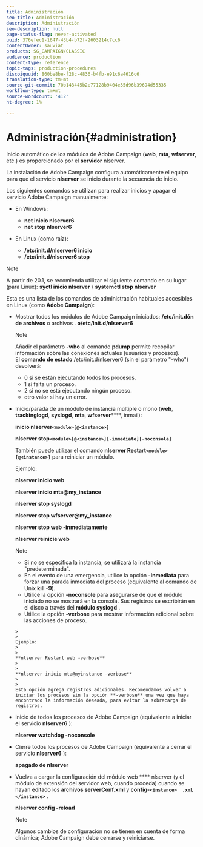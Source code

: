 ```yaml
---
title: Administración
seo-title: Administración
description: Administración
seo-description: null
page-status-flag: never-activated
uuid: 376efec1-1647-43b4-b72f-2603214c7cc6
contentOwner: sauviat
products: SG_CAMPAIGN/CLASSIC
audience: production
content-type: reference
topic-tags: production-procedures
discoiquuid: 860be8be-f28c-4836-b4fb-e91c6a4616c6
translation-type: tm+mt
source-git-commit: 70b143445b2e77128b9404e35d96b39694d55335
workflow-type: tm+mt
source-wordcount: '412'
ht-degree: 1%

---
```



# Administración{#administration}

Inicio automático de los módulos de Adobe Campaign (**web**, **mta**, **wfserver**, etc.) es proporcionado por el **servidor** nlserver.

La instalación de Adobe Campaign configura automáticamente el equipo para que el servicio **nlserver** se inicio durante la secuencia de inicio.

Los siguientes comandos se utilizan para realizar inicios y apagar el servicio Adobe Campaign manualmente:

* En Windows:

   * **net inicio nlserver6**
   * **net stop nlserver6**

* En Linux (como raíz):

   * **/etc/init.d/nlserver6 inicio**
   * **/etc/init.d/nlserver6 stop**

>[!NOTE]
>
>A partir de 20.1, se recomienda utilizar el siguiente comando en su lugar (para Linux): **syctl inicio nlserver** / **systemctl stop nlserver**

Esta es una lista de los comandos de administración habituales accesibles en Linux (como **Adobe Campaign**):

* Mostrar todos los módulos de Adobe Campaign iniciados: **/etc/init.dón de archivos** o archivos . **o/etc/init.d/nlserver6**

   >[!NOTE]
   >
   >Añadir el parámetro **-who** al comando **pdump** permite recopilar información sobre las conexiones actuales (usuarios y procesos).\
   >El **comando de estado** /etc/init.d/nlserver6 (sin el parámetro &quot;-who&quot;) devolverá:
   >
   >    * 0 si se están ejecutando todos los procesos.
   >    * 1 si falta un proceso.
   >    * 2 si no se está ejecutando ningún proceso.
   >    * otro valor si hay un error.


* Inicio/parada de un módulo de instancia múltiple o mono (**web**, **trackinglogd**, **syslogd**, **mta**, **wfserver******, inmail):

   **inicio nlserver`<module>[@<instance>]`**

   **nlserver stop`<module>[@<instance>][-immediate][-noconsole]`**

   También puede utilizar el comando **nlserver Restart`<module>[@<instance>]`** para reiniciar un módulo.

   Ejemplo:

   **nlserver inicio web**

   **nlserver inicio mta@my_instance**

   **nlserver stop syslogd**

   **nlserver stop wfserver@my_instance**

   **nlserver stop web -inmediatamente**

   **nlserver reinicie web**

   >[!NOTE]
   > 
   >    * Si no se especifica la instancia, se utilizará la instancia &quot;predeterminada&quot;.
   >    * En el evento de una emergencia, utilice la opción **-inmediata** para forzar una parada inmediata del proceso (equivalente al comando de Unix **kill -9**).
   >    * Utilice la opción **-noconsole** para asegurarse de que el módulo iniciado no se mostrará en la consola. Sus registros se escribirán en el disco a través del **módulo syslogd** .
   >    * Utilice la opción **-verbose** para mostrar información adicional sobre las acciones de proceso.

      >    
      >      
      Ejemplo:
      >    
      >      
      **nlserver Restart web -verbose**
      >    
      >      
      **nlserver inicio mta@myinstance -verbose**
      >    
      >      
      Esta opción agrega registros adicionales. Recomendamos volver a iniciar los procesos sin la opción **-verbose** una vez que haya encontrado la información deseada, para evitar la sobrecarga de registros.


* Inicio de todos los procesos de Adobe Campaign (equivalente a iniciar el servicio **nlserver6** ):

   **nlserver watchdog -noconsole**

* Cierre todos los procesos de Adobe Campaign (equivalente a cerrar el servicio **nlserver6** ):

   **apagado de nlserver**

* Vuelva a cargar la configuración del módulo web **** nlserver (y el módulo de extensión del servidor web, cuando proceda) cuando se hayan editado los **archivos serverConf.xml** y **config-`<instance>  .xml </instance>`** .

   **nlserver config -reload**

   >[!NOTE]
   >
   >Algunos cambios de configuración no se tienen en cuenta de forma dinámica; Adobe Campaign debe cerrarse y reiniciarse.

